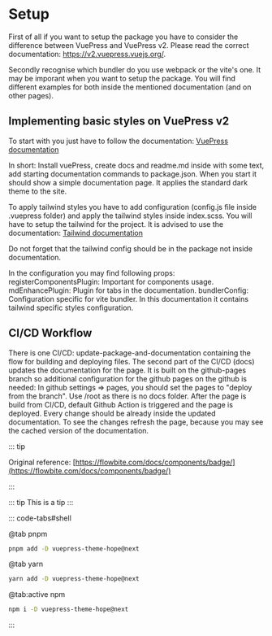 # Setup

First of all if you want to setup the package you have to consider the difference between VuePress and VuePress v2.
Please read the correct documentation: https://v2.vuepress.vuejs.org/.

Secondly recognise which bundler do you use webpack or the vite's one. It may be imporant when you want to setup the package. You will find different examples for both inside the mentioned documentation (and on other pages).

## Implementing basic styles on VuePress v2

To start with you just have to follow the documentation:
[VuePress documentation](https://v2.vuepress.vuejs.org/guide/getting-started.html#manual-installation)

In short: Install vuePress, create docs and readme.md inside with some text, add starting documentation commands to package.json.
When you start it should show a simple documentation page. It applies the standard dark theme to the site.

To apply tailwind styles you have to add configuration (config.js file inside .vuepress folder) and apply the tailwind styles inside index.scss.
You will have to setup the tailwind for the project. It is advised to use the documentation: [Tailwind documentation](https://tailwindcss.com/)

Do not forget that the tailwind config should be in the package not inside documentation.

In the configuration you may find following props:
registerComponentsPlugin: Important for components usage.
mdEnhancePlugin: Plugin for tabs in the documentation.
bundlerConfig: Configuration specific for vite bundler. In this documentation it contains tailwind specific styles configuration.

## CI/CD Workflow

There is one CI/CD: update-package-and-documentation containing the flow for building and deploying files.
The second part of the CI/CD (docs) updates the documentation for the page.
It is built on the github-pages branch so additional configuration for the github pages on the github is needed:
In github settings => pages, you should set the pages to "deploy from the branch". Use /root as there is no docs folder.
After the page is build from CI/CD, default Github Action is triggered and the page is deployed.
Every change should be already inside the updated documentation. To see the changes refresh the page, because you may see the cached version of the documentation.




::: tip

Original reference: [https://flowbite.com/docs/components/badge/](https://flowbite.com/docs/components/badge/)

:::

::: tip
This is a tip
:::


::: code-tabs#shell

@tab pnpm

```bash
pnpm add -D vuepress-theme-hope@next
```

@tab yarn

```bash
yarn add -D vuepress-theme-hope@next
```

@tab:active npm

```bash
npm i -D vuepress-theme-hope@next
```

:::